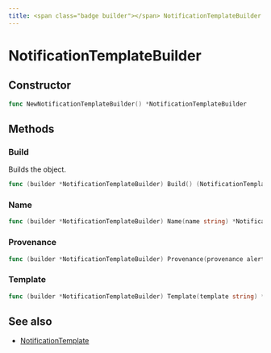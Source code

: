 ```yaml
---
title: <span class="badge builder"></span> NotificationTemplateBuilder
---
```

# <span class="badge builder"></span> NotificationTemplateBuilder

## Constructor

```go
func NewNotificationTemplateBuilder() *NotificationTemplateBuilder
```
## Methods

### <span class="badge object-method"></span> Build

Builds the object.

```go
func (builder *NotificationTemplateBuilder) Build() (NotificationTemplate, error)
```

### <span class="badge object-method"></span> Name

```go
func (builder *NotificationTemplateBuilder) Name(name string) *NotificationTemplateBuilder
```

### <span class="badge object-method"></span> Provenance

```go
func (builder *NotificationTemplateBuilder) Provenance(provenance alerting.Provenance) *NotificationTemplateBuilder
```

### <span class="badge object-method"></span> Template

```go
func (builder *NotificationTemplateBuilder) Template(template string) *NotificationTemplateBuilder
```

## See also

 * <span class="badge object-type-struct"></span> [NotificationTemplate](./object-NotificationTemplate.md)
